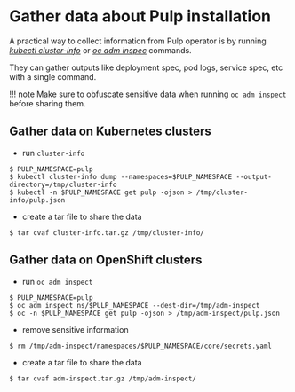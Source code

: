 # Gather data about Pulp installation

A practical way to collect information from Pulp operator is by running *[kubectl cluster-info](https://kubernetes.io/docs/reference/generated/kubectl/kubectl-commands#cluster-info)* or *[oc adm inspec](https://docs.openshift.com/container-platform/4.10/support/gathering-cluster-data.html)* commands.

They can gather outputs like deployment spec, pod logs, service spec, etc with a single command.

!!! note
    Make sure to obfuscate sensitive data when running `oc adm inspect` before sharing them.


## Gather data on Kubernetes clusters

* run `cluster-info`
~~~
$ PULP_NAMESPACE=pulp
$ kubectl cluster-info dump --namespaces=$PULP_NAMESPACE --output-directory=/tmp/cluster-info
$ kubectl -n $PULP_NAMESPACE get pulp -ojson > /tmp/cluster-info/pulp.json
~~~

* create a tar file to share the data
~~~
$ tar cvaf cluster-info.tar.gz /tmp/cluster-info/
~~~

## Gather data on OpenShift clusters

* run `oc adm inspect`
~~~
$ PULP_NAMESPACE=pulp
$ oc adm inspect ns/$PULP_NAMESPACE --dest-dir=/tmp/adm-inspect
$ oc -n $PULP_NAMESPACE get pulp -ojson > /tmp/adm-inspect/pulp.json
~~~

* remove sensitive information
~~~
$ rm /tmp/adm-inspect/namespaces/$PULP_NAMESPACE/core/secrets.yaml
~~~

* create a tar file to share the data
~~~
$ tar cvaf adm-inspect.tar.gz /tmp/adm-inspect/
~~~
